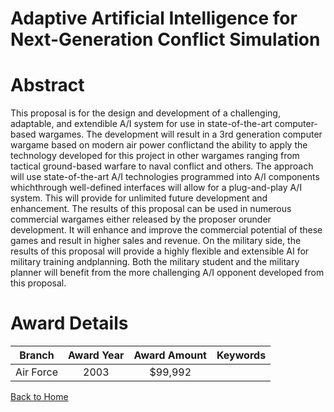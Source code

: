 
Adaptive Artificial Intelligence for Next-Generation Conflict Simulation
========================================================================

# Abstract


This proposal is for the design and development of a challenging, adaptable, and extendible A/I system for use in state-of-the-art computer-based wargames.  The development will result in a 3rd generation computer wargame based on modern air power conflictand the ability to apply the technology developed for this project in other wargames ranging from tactical ground-based warfare to naval conflict and others.  The approach will use state-of-the-art A/I technologies programmed into A/I components whichthrough well-defined interfaces will allow for a plug-and-play A/I system.  This will provide for unlimited future development and enhancement.  The results of this proposal can be used in numerous commercial wargames either released by the proposer orunder development.  It will enhance and improve the commercial potential of these games and result in higher sales and revenue.  On the military side, the results of this proposal will provide a highly flexible and extensible AI for military training andplanning.  Both the military student and the military planner will benefit from the more challenging A/I opponent developed from this proposal.  

# Award Details

|Branch|Award Year|Award Amount|Keywords|
| :---: | :---: | :---: | :---: |
|Air Force|2003|$99,992||
  
  


[Back to Home](https://github.com/chrischow/dod_sbir_awards)